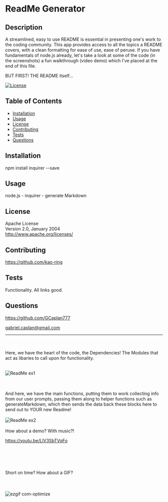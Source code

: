 # ReadMe Generator

## Description

A streamlined, easy to use README is essential in presenting one's work to the coding community. This app provides access to all the topics a README covers, with a clean formatting for ease of use, ease of peruse. If you have fundamentals of node.js already, let's take a look at some of the code (in the screenshots) a fun walkthrough (video demo) which I've placed at the end of this file.

BUT FIRST! THE README itself...

[![License](https://img.shields.io/badge/License-Apache%202.0-blue.svg)](https://opensource.org/licenses/Apache-2.0)

## Table of Contents

- [Installation](#Installation)
- [Usage](#Usage)
- [License](#License)
- [Contributing](#Contributing)
- [Tests](#Tests)
- [Questions](#Questions)

## Installation

npm install inquirer --save

## Usage

node.js - inquirer - generate Markdown

## License

Apache License <br>Version 2.0, January 2004<br>http://www.apache.org/licenses/

## Contributing

https://github.com/kao-ring

## Tests

Functionality. All links good.

## Questions

https://github.com/GCaplan777

gabriel.caplan@gmail.com

---

<br><br>
Here, we have the heart of the code, the Dependencies! The Modules that act as libaries to call upon for functionality.
<br><br>

![ReadMe ex1](https://user-images.githubusercontent.com/67020051/88360764-e7e16500-cd44-11ea-8e94-9becc4412b24.jpg)

<br><br>
And here, we have the main functions, putting them to work collecting info from our user prompts, passing them along to helper functions such as generateMarkdown, which then sends the data back these blocks here to send out to YOUR new Readme!
<br><br>
![ReadMe ex2](https://user-images.githubusercontent.com/67020051/88360826-0182ac80-cd45-11ea-9e32-b37b7eff9aeb.jpg)
<br><br>
How about a demo? With music?!

https://youtu.be/LlV3SbTVqFo
<br><br>
<br><br>
<br><br>
Short on time? How about a GIF?
<br><br>
<br><br>
![ezgif com-optimize](https://user-images.githubusercontent.com/67020051/88361299-9508ad00-cd46-11ea-9e36-6ea81ce0e05b.gif)
